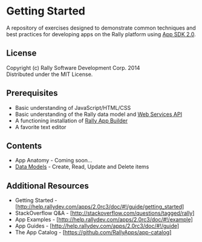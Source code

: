 # Getting Started

A repository of exercises designed to demonstrate common techniques and best practices for developing apps on the Rally platform using [App SDK 2.0](http://help.rallydev.com/apps/2.0rc3/doc/).

## License

Copyright (c) Rally Software Development Corp. 2014  
Distributed under the MIT License.

## Prerequisites

* Basic understanding of JavaScript/HTML/CSS
* Basic understanding of the Rally data model and [Web Services API](https://rally1.rallydev.com/slm/doc/webservice/)
* A functioning installation of [Rally App Builder](https://github.com/rallyapps/rally-app-builder)
* A favorite text editor

## Contents

* App Anatomy - Coming soon...
* [Data Models](data-models/README.md) - Create, Read, Update and Delete items

## Additional Resources

* Getting Started - [http://help.rallydev.com/apps/2.0rc3/doc/#!/guide/getting_started]
* StackOverflow Q&A - [http://stackoverflow.com/questions/tagged/rally]
* App Examples - [http://help.rallydev.com/apps/2.0rc3/doc/#!/example]
* App Guides - [http://help.rallydev.com/apps/2.0rc3/doc/#!/guide]
* The App Catalog - [https://github.com/RallyApps/app-catalog]
